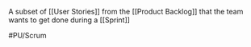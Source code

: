 A subset of [[User Stories]] from the [[Product Backlog]] that the
team wants to get done during a [[Sprint]]

#PU/Scrum 